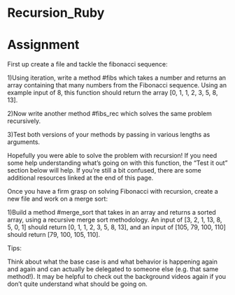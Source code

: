 # Recursion_Ruby
# Assignment
First up create a file and tackle the fibonacci sequence:

1)Using iteration, write a method #fibs which takes a number and returns an array containing that many numbers from the Fibonacci sequence.
Using an example input of 8, this function should return the array [0, 1, 1, 2, 3, 5, 8, 13].

2)Now write another method #fibs_rec which solves the same problem recursively.

3)Test both versions of your methods by passing in various lengths as arguments.

Hopefully you were able to solve the problem with recursion! If you need some help understanding what’s going on with this function, the “Test it out” section below will help. If you’re still a bit confused, there are some additional resources linked at the end of this page.

Once you have a firm grasp on solving Fibonacci with recursion, create a new file and work on a merge sort:

1)Build a method #merge_sort that takes in an array and returns a sorted array, using a recursive merge sort methodology.
An input of [3, 2, 1, 13, 8, 5, 0, 1] should return [0, 1, 1, 2, 3, 5, 8, 13], and an input of [105, 79, 100, 110] should return [79, 100, 105, 110].

Tips:

Think about what the base case is and what behavior is happening again and again and can actually be delegated to someone else (e.g. that same method!).
It may be helpful to check out the background videos again if you don’t quite understand what should be going on.
